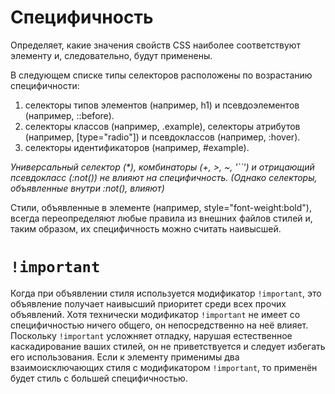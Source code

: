 # Специфичность
Определяет, какие значения свойств CSS наиболее соответствуют элементу и, следовательно, будут применены.

В следующем списке типы селекторов расположены по возрастанию специфичности:
1. селекторы типов элементов (например, h1) и псевдоэлементов (например, ::before).
2. селекторы классов (например, .example), селекторы атрибутов (например, [type="radio"]) и псевдоклассов (например, :hover).
3. селекторы идентификаторов (например, #example).

_Универсальный селектор (*), комбинаторы (+, >, ~, '``') и отрицающий псевдокласс (:not()) не влияют на специфичность. (Однако селекторы, объявленные внутри :not(), влияют)_

Стили, объявленные в элементе (например, style="font-weight:bold"), всегда переопределяют любые правила из внешних файлов стилей и, таким образом, их специфичность можно считать наивысшей.

# `!important`
Когда при объявлении стиля используется модификатор `!important`, это объявление получает наивысший приоритет среди всех прочих объявлений. Хотя технически модификатор `!important` не имеет со специфичностью ничего общего, он непосредственно на неё влияет. Поскольку `!important` усложняет отладку, нарушая естественное каскадирование ваших стилей, он не приветствуется и следует избегать его использования. Если к элементу применимы два взаимоисключающих стиля с модификатором `!important`, то применён будет стиль с большей специфичностью.
